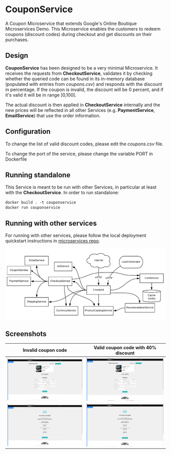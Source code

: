 # CouponService
A Coupon Microservice that extends Google's Online Boutique Microservices Demo. This Microservice enables the customers to redeem coupons (discount codes) during checkout and get discounts on their purchases.


## Design
**CouponService** has been designed to be a very minimal Microservice. It receives the requests from **CheckoutService**, validates it by checking whether the queried code can be found in its in-memory database (populated with entries from *coupons.csv*) and responds with the discount in percentage. If the coupon is invalid, the discount will be 0 percent, and if it's valid it will be in range ]0,100]. 

The actual discount is then applied in **CheckoutService** internally and the new prices will be reflected in all other Services (e.g. **PaymentService**, **EmailService**) that use the order information.

## Configuration
To change the list of valid discount codes, please edit the *coupons.csv* file.

To change the port of the service, please change the variable PORT in Dockerfile

## Running standalone
This Service is meant to be run with other Services, in particular at least with the **CheckoutService**. In order to run standalone:
```
docker build . -t couponservice
docker run couponservice
```

## Running with other services
For running with other services, please follow the local deployment quickstart instructions in [microservices repo](https://github.com/bobbsley/microservices-demo). 

![Architecture](img/architecture.png)


## Screenshots



| Invalid coupon code                                                                                               | Valid coupon code with 40% discount                                                                                                |
| ----------------------------------------------------------------------------------------------------------------- | ------------------------------------------------------------------------------------------------------------------ |
| [![Checkout with invalid coupon code](./img/invalid_checkout.png)](./img/invalid_checkout.png) | [![Checkout with valid coupon code](./img/valid_checkout.png)](./img/valid_checkout.png) |
| [![Completed order with invalid coupon code](./img/invalid_complete.png)](./img/invalid_complete.png) | [![Completed order with valid coupon code](./img/valid_complete.png)](./img/valid_complete.png) |
